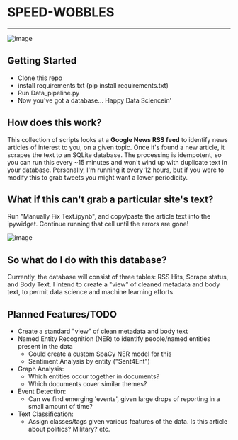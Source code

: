 # SPEED-WOBBLES
-----
![image](https://user-images.githubusercontent.com/36832027/164968880-71d7be8a-2579-486b-b966-aca6fdfdb6ff.png)

## Getting Started
- Clone this repo
- install requirements.txt (pip install requirements.txt)
- Run Data_pipeline.py
- Now you've got a database... Happy Data Sciencein'

## How does this work?
This collection of scripts looks at a **Google News RSS feed** to identify news articles of interest to you, on a given topic. Once it's found a new article, it scrapes the text to an SQLite database. The processing is idempotent, so you can run this every ~15 minutes and won't wind up with duplicate text in your database. Personally, I'm running it every 12 hours, but if you were to modify this to grab tweets you might want a lower periodicity.

## What if this can't grab a particular site's text?
Run "Manually Fix Text.ipynb", and copy/paste the article text into the ipywidget. Continue running that cell until the errors are gone!

![image](https://user-images.githubusercontent.com/36832027/164990340-2a9e2f60-f795-4b6b-bca8-c1550a9f1ca3.png)

## So what do I do with this database?
Currently, the database will consist of three tables: RSS Hits, Scrape status, and Body Text. I intend to create a "view" of cleaned metadata and body text, to permit data science and machine learning efforts.

## Planned Features/TODO
- Create a standard "view" of clean metadata and body text
- Named Entity Recognition (NER) to identify people/named entities present in the data
  - Could create a custom SpaCy NER model for this
  - Sentiment Analysis by entity ("Sent4Ent")
- Graph Analysis:
  - Which entities occur together in documents?
  - Which documents cover similar themes?
- Event Detection:
  - Can we find emerging 'events', given large drops of reporting in a small amount of time?
- Text Classification:
  - Assign classes/tags given various features of the data. Is this article about politics? Military? etc.
